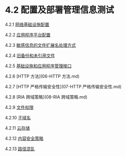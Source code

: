 # 4.2 配置及部署管理信息测试

4.2.1 [网络基础设施配置](01-网络基础设施配置.md)

4.2.2 [应用程序平台配置](02-应用程序平台配置.md)

4.2.3 [敏感信息的文件扩展名处理方式](03-敏感信息的文件扩展名处理方式.md)

4.2.4 [旧备份和未引用文件](04-旧备份和未引用文件.md)

4.2.5 [基础设施和应用程序管理接口](05-基础设施和应用程序管理接口.md)

4.2.6 [HTTP 方法](06-HTTP 方法.md)

4.2.7 [HTTP 严格传输安全性](07-HTTP 严格传输安全性.md)

4.2.8 [RIA 跨域策略](08-RIA 跨域策略.md)

4.2.9 [文件权限](09-文件权限.md)

4.2.10 [子域名](10-子域名接.md)

4.2.11 [云存储](11-云存储.md)

4.2.12 [内容安全策略](12-内容安全策略.md)

4.2.13 [路径混乱](13-路径混淆.md)